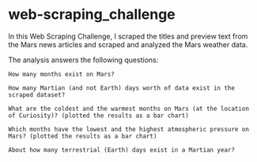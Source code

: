 # web-scraping_challenge

In this Web Scraping Challenge, I scraped the titles and preview text from the Mars news articles and scraped and analyzed the Mars weather data.

The analysis answers the following questions:

    How many months exist on Mars?
    
    How many Martian (and not Earth) days worth of data exist in the scraped dataset?
    
    What are the coldest and the warmest months on Mars (at the location of Curiosity)? (plotted the results as a bar chart)
    
    Which months have the lowest and the highest atmospheric pressure on Mars? (plotted the results as a bar chart)
    
    About how many terrestrial (Earth) days exist in a Martian year?
